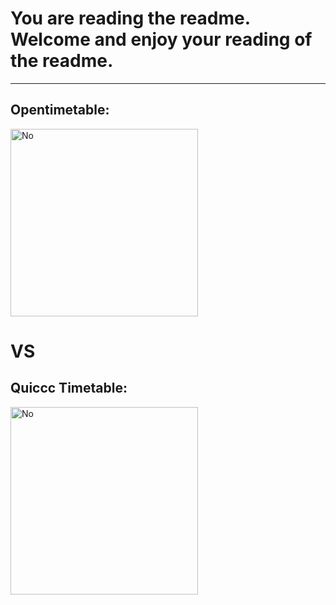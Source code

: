 # You are reading the readme. Welcome and enjoy your reading of the readme.

***

## Opentimetable:
<img src="https://i.imgur.com/L7RCLhU.jpg" width='300px' height='300px' alt="No">


# VS


## Quiccc Timetable:
<img src="https://i.imgur.com/DyGRIur.jpg" width='300px' height='300px' alt="No">
